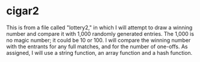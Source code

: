 # cigar2
This is from a file called "lottery2," in which I will attempt to draw a winning number and compare it with 1,000 randomly generated entries.
The 1,000 is no magic number; it could be 10 or 100.
I will compare the winning number with the entrants for any full matches, and for the number of one-offs.
As assigned, I will use a string function, an array function and a hash function.

